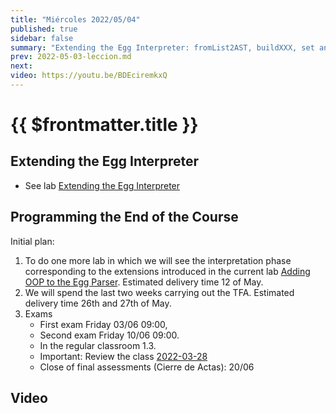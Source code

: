 ```yaml
---
title: "Miércoles 2022/05/04"
published: true
sidebar: false
summary: "Extending the Egg Interpreter: fromList2AST, buildXXX, set and leftEvaluate"
prev: 2022-05-03-leccion.md
next:
video: https://youtu.be/BDEciremkxQ
---
```


# {{ $frontmatter.title }}

## Extending the Egg Interpreter

* See lab [Extending the Egg Interpreter](/practicas/extended-egg-interpreter.html) 

## Programming the End of the Course

Initial plan:

1. To do one more lab in which we will see the interpretation phase corresponding to the extensions introduced in the current lab [Adding OOP to the Egg Parser](/practicas/egg-oop-parser.html). Estimated delivery time 12 of May.
2. We will spend the last two weeks carrying out the TFA. Estimated delivery time 26th and 27th of May.
3. Exams
   * First exam Friday 03/06 09:00, 
   * Second exam Friday 10/06 09:00. 
   * In the regular classroom 1.3. 
   * Important: Review the class [2022-03-28](/clases/2022-03-28-leccion.html)
   * Close of final assessments (Cierre de Actas): 20/06


## Video

<youtube></youtube>


